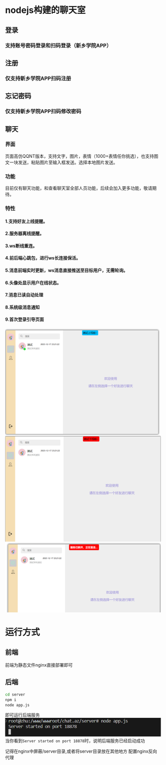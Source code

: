 # nodejs构建的聊天室

## 登录
### 支持账号密码登录和扫码登录（新乡学院APP）

## 注册
### 仅支持新乡学院APP扫码注册

## 忘记密码
### 仅支持新乡学院APP扫码修改密码

## 聊天
### 界面
页面高仿QQNT版本，支持文字，图片，表情（1000+表情任你挑选），也支持图文一块发送，粘贴图片至输入框发送。选择本地图片发送。
### 功能
目前仅有聊天功能，和查看聊天室全部人员功能，后续会加入更多功能，敬请期待。
### 特性
#### 1.支持好友上线提醒。
#### 2.服务器离线提醒。
#### 3.ws断线重连。
#### 4.前后端心跳包，进行ws长连接保活。
#### 5.消息前端实时更新，ws消息直接推送至目标用户，无需轮询。
#### 6.头像处显示用户在线状态。
#### 7.消息已读自动处理
#### 8.系统级消息通知
#### 9.首次登录引导页面
![Alt text](image/image.png)
![Alt text](image/image0.png)
![Alt text](image/image1.png)

# 运行方式
## 前端
前端为静态文件nginx直接部署即可
## 后端
```bash
cd server
npm i
node app.js
```
即可运行后端服务
![Alt text](image/image3.png)
当你看到```Server started on port 18878```时，说明后端服务已经启动成功

记得在nginx中屏蔽/server目录,或者将server目录放在其他地方
配置nginx反向代理